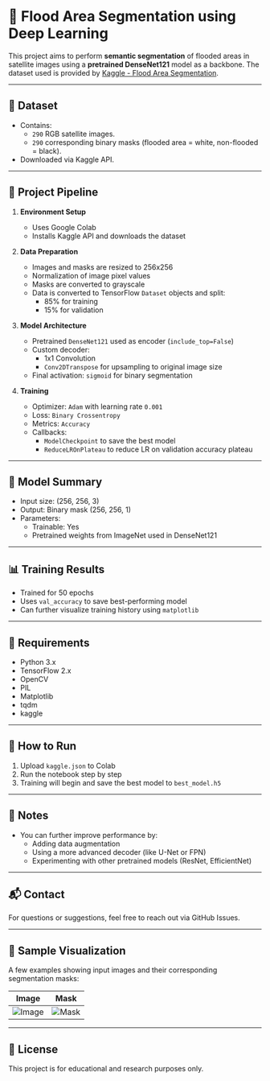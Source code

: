 # 🌊 Flood Area Segmentation using Deep Learning

This project aims to perform **semantic segmentation** of flooded areas in satellite images using a **pretrained DenseNet121** model as a backbone. The dataset used is provided by [Kaggle - Flood Area Segmentation](https://www.kaggle.com/datasets/faizalkarim/flood-area-segmentation).

---

## 📁 Dataset

- Contains:
  - `290` RGB satellite images.
  - `290` corresponding binary masks (flooded area = white, non-flooded = black).
- Downloaded via Kaggle API.

---

## 🧪 Project Pipeline

1. **Environment Setup**
   - Uses Google Colab
   - Installs Kaggle API and downloads the dataset

2. **Data Preparation**
   - Images and masks are resized to 256x256
   - Normalization of image pixel values
   - Masks are converted to grayscale
   - Data is converted to TensorFlow `Dataset` objects and split:
     - 85% for training
     - 15% for validation

3. **Model Architecture**
   - Pretrained `DenseNet121` used as encoder (`include_top=False`)
   - Custom decoder:
     - 1x1 Convolution
     - `Conv2DTranspose` for upsampling to original image size
   - Final activation: `sigmoid` for binary segmentation

4. **Training**
   - Optimizer: `Adam` with learning rate `0.001`
   - Loss: `Binary Crossentropy`
   - Metrics: `Accuracy`
   - Callbacks:
     - `ModelCheckpoint` to save the best model
     - `ReduceLROnPlateau` to reduce LR on validation accuracy plateau

---

## 🧠 Model Summary

- Input size: (256, 256, 3)
- Output: Binary mask (256, 256, 1)
- Parameters:
  - Trainable: Yes
  - Pretrained weights from ImageNet used in DenseNet121

---

## 📊 Training Results

- Trained for 50 epochs
- Uses `val_accuracy` to save best-performing model
- Can further visualize training history using `matplotlib`

---

## 🔧 Requirements

- Python 3.x
- TensorFlow 2.x
- OpenCV
- PIL
- Matplotlib
- tqdm
- kaggle

---

## 🚀 How to Run

1. Upload `kaggle.json` to Colab
2. Run the notebook step by step
3. Training will begin and save the best model to `best_model.h5`

---

## 📌 Notes

- You can further improve performance by:
  - Adding data augmentation
  - Using a more advanced decoder (like U-Net or FPN)
  - Experimenting with other pretrained models (ResNet, EfficientNet)

---

## 📬 Contact

For questions or suggestions, feel free to reach out via GitHub Issues.

---

## 📸 Sample Visualization

A few examples showing input images and their corresponding segmentation masks:

| Image | Mask |
|-------|------|
| ![Image](sample1.jpg) | ![Mask](mask1.jpg) |

---

## 📄 License

This project is for educational and research purposes only.
